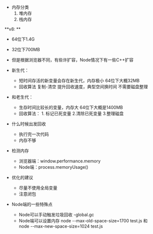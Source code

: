 - 内存分类
  1. 堆内存
  2. 栈内存


**v8: **
- 64位下1.4G 
- 32位下700MB 
- 但是根据浏览器不同，有些许扩容，Node情况下有一些C++扩容

- 新生代： 
  - 短时间存活的新变量会存在新生代，内存极小 64位下大概32MB
  - 回收算法 复制-清空 提升回收速度，典型空间换时间 不需要磁盘整理
- 和老生代：
  - 生存时间比较长的变量，内存大 64位下大概是1400MB
  - 回收算法： 1. 标记已死变量 2.清除已死变量 3.整理磁盘

- 什么时候出发回收
  - 执行完一次代码
  - 内存不够

- 检测内存
  - 浏览器端：window.performance.memory
  - Node端：process.memoryUsage()

- 优化的建议
  - 尽量不使用全局变量
  - 注意闭包

- Node端的一些特殊点
  - Node可以手动触发垃圾回收 -global.gc
  - Node端可以设置内存 node --max-old-space-size=1700 test.js  和  node --max-new-space-size=1024 test.js

